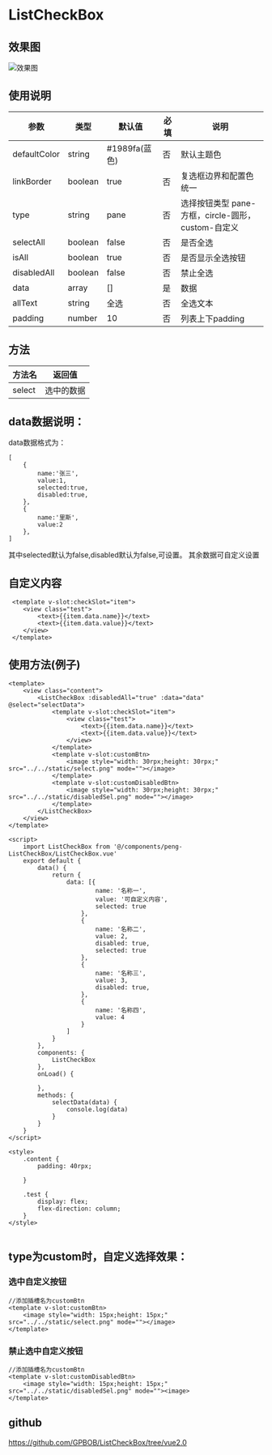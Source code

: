 # ListCheckBox
## 效果图
![效果图](https://i.ibb.co/VjNygjH/1623909556-1.png)
## 使用说明
|  参数  | 类型 | 默认值 | 必填 |说明 |
|  ----  | ----  | ---- |  ---- | ---- |
| defaultColor  | string | #1989fa(蓝色) | 否 | 默认主题色 | 
| linkBorder  |  boolean | true | 否 |复选框边界和配置色统一 |
| type  |  string | pane | 否 |选择按钮类型 pane-方框，circle-圆形，custom-自定义 |
| selectAll  | boolean | false | 否 |是否全选 |
| isAll  | boolean | true | 否 |是否显示全选按钮 |
| disabledAll  |  boolean | false | 否 |禁止全选 |
| data  |  array | [] | 是 |数据 |
| allText  | string | 全选 | 否 |全选文本 |
| padding  | number | 10 | 否 |列表上下padding |

## 方法
|  方法名 | 返回值 |
|  ----  | ----  | 
|  select | 选中的数据 |

## data数据说明：

data数据格式为：
```
[
    {
        name:'张三',
        value:1,
        selected:true,
        disabled:true,
    },
    {
        name:'里斯',
        value:2
    },
]
```

其中selected默认为false,disabled默认为false,可设置。
其余数据可自定义设置

## 自定义内容
```
 <template v-slot:checkSlot="item">
 	<view class="test">
 		<text>{{item.data.name}}</text>
 		<text>{{item.data.value}}</text>
 	</view>
 </template>
```

## 使用方法(例子)

```
<template>
	<view class="content">
		<ListCheckBox :disabledAll="true" :data="data" @select="selectData">
			<template v-slot:checkSlot="item">
				<view class="test">
					<text>{{item.data.name}}</text>
					<text>{{item.data.value}}</text>
				</view>
			</template>
			<template v-slot:customBtn>
				<image style="width: 30rpx;height: 30rpx;" src="../../static/select.png" mode=""></image>
			</template>
			<template v-slot:customDisabledBtn>
				<image style="width: 30rpx;height: 30rpx;" src="../../static/disabledSel.png" mode=""></image>
			</template>
		</ListCheckBox>
	</view>
</template>

<script>
	import ListCheckBox from '@/components/peng-ListCheckBox/ListCheckBox.vue'
	export default {
		data() {
			return {
				data: [{
						name: '名称一',
						value: '可自定义内容',
						selected: true
					},
					{
						name: '名称二',
						value: 2,
						disabled: true,
						selected: true
					},
					{
						name: '名称三',
						value: 3,
						disabled: true,
					},
					{
						name: '名称四',
						value: 4
					}
				]
			}
		},
		components: {
			ListCheckBox
		},
		onLoad() {

		},
		methods: {
			selectData(data) {
				console.log(data)
			}
		}
	}
</script>

<style>
	.content {
		padding: 40rpx;

	}

	.test {
		display: flex;
		flex-direction: column;
	}
</style>


```

## type为custom时，自定义选择效果：
### 选中自定义按钮
```
//添加插槽名为customBtn
<template v-slot:customBtn>
	<image style="width: 15px;height: 15px;" src="../../static/select.png" mode=""></image>
</template>
```
### 禁止选中自定义按钮
```
//添加插槽名为customBtn
<template v-slot:customDisabledBtn>
	<image style="width: 15px;height: 15px;" src="../../static/disabledSel.png" mode=""><image>
</template>
```
## github
https://github.com/GPBOB/ListCheckBox/tree/vue2.0